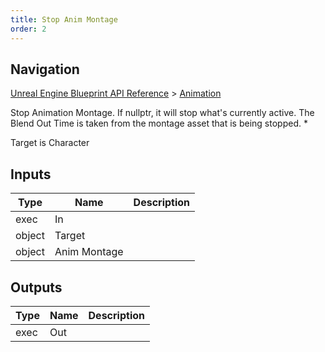 ```yaml
---
title: Stop Anim Montage
order: 2
---
```

## Navigation

[Unreal Engine Blueprint API Reference](https://dev.epicgames.com/documentation/en-us/unreal-engine/BlueprintAPI) > [Animation](https://dev.epicgames.com/documentation/en-us/unreal-engine/BlueprintAPI/Animation)

Stop Animation Montage. If nullptr, it will stop what's currently active. The Blend Out Time is taken from the montage asset that is being stopped. \*

Target is Character

## Inputs

| Type | Name | Description |
| --- | --- | --- |
| exec | In |  |
| object | Target |  |
| object | Anim Montage |  |

## Outputs

| Type | Name | Description |
| --- | --- | --- |
| exec | Out |  |
